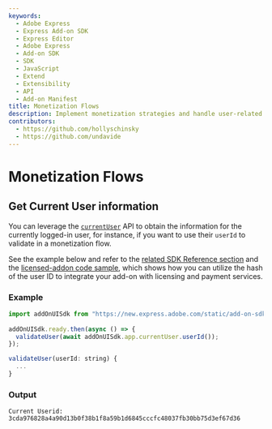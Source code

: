 ```yaml
---
keywords:
  - Adobe Express
  - Express Add-on SDK
  - Express Editor
  - Adobe Express
  - Add-on SDK
  - SDK
  - JavaScript
  - Extend
  - Extensibility
  - API
  - Add-on Manifest
title: Monetization Flows
description: Implement monetization strategies and handle user-related information for paid add-ons.
contributors:
  - https://github.com/hollyschinsky
  - https://github.com/undavide
---
```


# Monetization Flows

## Get Current User information

You can leverage the [`currentUser`](../../../references/addonsdk/app-currentUser.md) API to obtain the information for the currently logged-in user, for instance, if you want to use their `userId` to validate in a monetization flow.

See the example below and refer to the [related SDK Reference section](../../../references/addonsdk/app-currentUser.md) and the [licensed-addon code sample](../../../samples.md#licensed-addon), which shows how you can utilize the hash of the user ID to integrate your add-on with licensing and payment services.

<CodeBlock slots="heading, code" repeat="2" languages="JavaScript" />

### Example

```js
import addOnUISdk from "https://new.express.adobe.com/static/add-on-sdk/sdk.js";
 
addOnUISdk.ready.then(async () => {
  validateUser(await addOnUISdk.app.currentUser.userId());
});

validateUser(userId: string) {
  ...
}
```

### Output

`Current Userid: 3cda976828a4a90d13b0f38b1f8a59b1d6845cccfc48037fb30bb75d3ef67d36`
